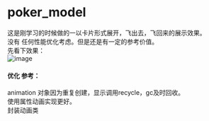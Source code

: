 # poker_model
这是刚学习的时候做的一以卡片形式展开，飞出去，飞回来的展示效果。<br/>
没有 任何性能优化考虑。但是还是有一定的参考价值。<br/>
先看下效果：<br/>
![image](https://github.com/Yangpengtao/poker_model/blob/master/drawable/poker.gif)

#### 优化 参考：<br/>
animation 对象因为重复创建，显示调用recycle，gc及时回收。<br/>
使用属性动画实现更好。<br/>
封装动画类
